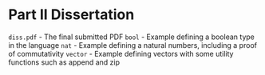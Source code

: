 # Part II Dissertation

`diss.pdf` - The final submitted PDF
`bool` - Example defining a boolean type in the language
`nat` - Example defining a natural numbers, including a proof of commutativity
`vector` - Example defining vectors with some utility functions such as append and zip
